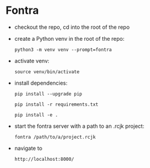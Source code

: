 # Fontra

- checkout the repo, cd into the root of the repo

- create a Python venv in the root of the repo:

    `python3 -m venv venv --prompt=fontra`

- activate venv:

    `source venv/bin/activate`

- install dependencies:

    `pip install --upgrade pip`

    `pip install -r requirements.txt`

    `pip install -e .`

- start the fontra server with a path to an .rcjk project:

    `fontra /path/to/a/project.rcjk`

- navigate to

    `http://localhost:8000/`
